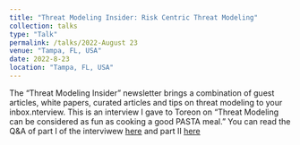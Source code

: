 ```yaml
---
title: "Threat Modeling Insider: Risk Centric Threat Modeling"
collection: talks
type: "Talk"
permalink: /talks/2022-August 23
venue: "Tampa, FL, USA"
date: 2022-8-23
location: "Tampa, FL, USA"
---
```


The “Threat Modeling Insider” newsletter brings a combination of guest articles, white papers, curated articles and tips on threat modeling to your inbox.nterview. This is an interview I gave to Toreon on “Threat Modeling can be considered as fun as cooking a good PASTA meal.” You can read the Q&A of part I of the interviwew [here](https://www.toreon.com/tmi-newsletter-17-threat-modeling-can-be-considered-as-fun-as-cooking-a-good-pasta-meal/) and part II [here](https://www.toreon.com/tmi-newsletter-18-threat-modeling-can-be-considered-as-fun-as-cooking-a-good-pasta-meal-part-2/)

